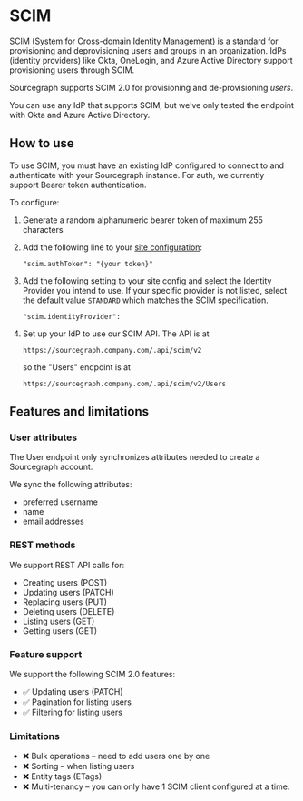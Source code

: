 # SCIM

SCIM (System for Cross-domain Identity Management) is a standard for provisioning and deprovisioning users and groups in an organization. IdPs (identity providers) like Okta, OneLogin, and Azure Active Directory support provisioning users through SCIM.

Sourcegraph supports SCIM 2.0 for provisioning and de-provisioning _users_.

You can use any IdP that supports SCIM, but we’ve only tested the endpoint with Okta and Azure Active Directory.

## How to use

To use SCIM, you must have an existing IdP configured to connect to and authenticate with your Sourcegraph instance. For auth, we currently support Bearer token authentication.

To configure:

1. Generate a random alphanumeric bearer token of maximum 255 characters
2. Add the following line to your [site configuration](config/site_config.md):

   ```
   "scim.authToken": "{your token}"
   ```
3. Add the following setting to your site config and select the Identity Provider you intend to use. If your specific provider is not listed, select the default value `STANDARD` which matches the SCIM specification.

   ```
   "scim.identityProvider": 
   ```
4. Set up your IdP to use our SCIM API. The API is at

   ```
   https://sourcegraph.company.com/.api/scim/v2
   ```

   so the "Users" endpoint is at

   ```
   https://sourcegraph.company.com/.api/scim/v2/Users
   ```

## Features and limitations

### User attributes

The User endpoint only synchronizes attributes needed to create a Sourcegraph account.

We sync the following attributes:

- preferred username
- name
- email addresses

### REST methods

We support REST API calls for:

- Creating users (POST)
- Updating users (PATCH)
- Replacing users (PUT)
- Deleting users (DELETE)
- Listing users (GET)
- Getting users (GET)

### Feature support

We support the following SCIM 2.0 features:

- ✅ Updating users (PATCH)
- ✅ Pagination for listing users
- ✅ Filtering for listing users

### Limitations

- ❌ Bulk operations – need to add users one by one
- ❌ Sorting – when listing users
- ❌ Entity tags (ETags)
- ❌ Multi-tenancy – you can only have 1 SCIM client configured at a time.
